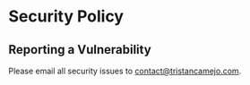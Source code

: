 # Security Policy

## Reporting a Vulnerability

Please email all security issues to [contact@tristancamejo.com](mailto:contact@tristancamejo.com?subject=Evie%20Security%20Vulnerabvlity&body=Hey%2C%20Tristan%0D%0A%0D%0AI%20found%20a%20security%20vulnerability%20in%20Evie's%20codebase%3A%0D%0A%0D%0A%7Bexplain_here%7D%0D%0A%0D%0AThanks%2C%20%7Byour_name%7D).
